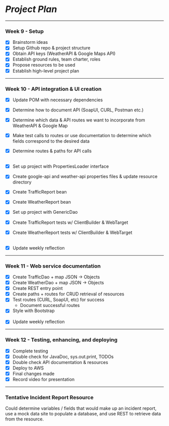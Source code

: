 # *Project Plan*

---

### Week 9 - Setup

- [X] Brainstorm ideas
- [X] Setup Github repo & project structure
- [X] Obtain API keys (WeatherAPI & Google Maps API)
- [X] Establish ground rules, team charter, roles
- [X] Propose resources to be used
- [X] Establish high-level project plan

---

### Week 10 - API integration & UI creation
- [X] Update POM with necessary dependencies
- [X] Determine how to document API (SoapUI, CURL, Postman etc.)
- [X] Determine which data & API routes we want to incorporate from WeatherAPI & Google Map
- [X] Make test calls to routes or use documentation to determine which fields correspond to the desired data
- [X] Determine routes & paths for API calls<br><br>

- [X] Set up project with PropertiesLoader interface
- [X] Create google-api and weather-api properties files & update resource directory
- [X] Create TrafficReport bean
- [X] Create WeatherReport bean
- [X] Set up project with GenericDao
- [X] Create TrafficReport tests w/ ClientBuilder & WebTarget
- [X] Create WeatherReport tests w/ ClientBuilder & WebTarget<br><br>
- [X] Update weekly reflection

---

### Week 11 - Web service documentation
- [X] Create TrafficDao + map JSON -> Objects
- [X] Create WeatherDao + map JSON -> Objects
- [X] Create REST entry point
- [X] Create paths + routes for CRUD retrieval of resources
- [X] Test routes (CURL, SoapUI, etc) for success
  <br>
    - Document successful routes
- [X] Style with Bootstrap<br><br>
- [X] Update weekly reflection
---

### Week 12 - Testing, enhancing, and deploying

- [X] Complete testing
- [X] Double check for JavaDoc, sys.out.print, TODOs
- [X] Double check API documentation & resources
- [X] Deploy to AWS
- [X] Final changes made
- [X] Record video for presentation

---

### Tentative Incident Report Resource
Could determine variables / fields that would make up an incident report, use a mock data site to populate a database,
and use REST to retrieve data from the resource.